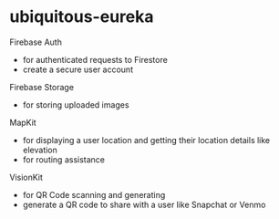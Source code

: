 # ubiquitous-eureka

Firebase Auth 
- for authenticated requests to Firestore
- create a secure user account

Firebase Storage
- for storing uploaded images

MapKit
- for displaying a user location and getting their location details like elevation
- for routing assistance

VisionKit
- for QR Code scanning and generating
- generate a QR code to share with a user like Snapchat or Venmo



